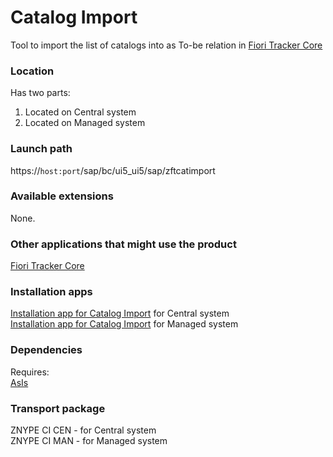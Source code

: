 # Catalog Import

Tool to import the list of catalogs into as To-be relation in [Fiori Tracker Core](/ft-core.md)

### Location
Has two parts:
1. Located on Central system
2. Located on Managed system

### Launch path
https://`host:port`/sap/bc/ui5_ui5/sap/zftcatimport


### Available extensions
None.

### Other applications that might use the product
[Fiori Tracker Core](/ft-core.md)

### Installation apps
[Installation app for Catalog Import](in-ci-cen.md) for Central system<br>
[Installation app for Catalog Import](in-ci-man.md) for Managed system

### Dependencies
Requires:  
[AsIs](asis.md)

### Transport package
ZNYPE CI CEN - for Central system<br>
ZNYPE CI MAN - for Managed system


